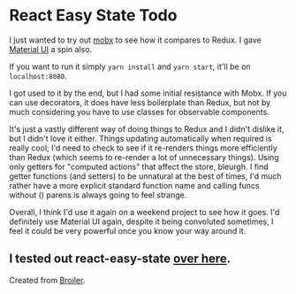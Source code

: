 # React Easy State Todo
I just wanted to try out [mobx](https://github.com/solkimicreb/react-easy-state) to see how it compares to Redux. I gave [Material UI](https://material-ui-next.com/getting-started/installation/) a spin also.

If you want to run it simply `yarn install` and `yarn start`, it'll be on `localhost:8080`.

I got used to it by the end, but I had some initial resistance with Mobx. If you can use decorators, it does have less boilerplate than Redux, but not by much considering you have to use classes for observable components. 

It's just a vastly different way of doing things to Redux and I didn't dislike it, but I didn't love it either. Things updating automatically when required is really cool; I'd need to check to see if it re-renders things more efficiently than Redux (which seems to re-render a lot of unnecessary things). Using only getters for "computed actions" that affect the store, bleurgh. I find getter functions (and setters) to be unnatural at the best of times, I'd much rather have a more explicit standard function name and calling funcs without () parens is always going to feel strange.

Overall, I think I'd use it again on a weekend project to see how it goes. I'd definitely use Material UI again, despite it being convoluted sometimes, I feel it could be very powerful once you know your way around it.

I tested out react-easy-state [over here](https://github.com/mildrenben/react-easy-state-todo).
---

Created from [Broiler](https://github.com/mildrenben/broiler).